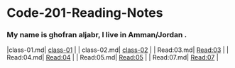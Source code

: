 # Code-201-Reading-Notes

### My name is ghofran aljabr, I live in Amman/Jordan .


|class-01.md|  [class-01](https://ghofranaljabr.github.io/Code-201-Reading-Notes/class-01) |
| class-02.md|  [class-02](https://ghofranaljabr.github.io/Code-201-Reading-Notes/class-02) |
| Read:03.md|  [Read:03](https://ghofranaljabr.github.io/Code-201-Reading-Notes/Read:03b) |
| Read:04.md|  [Read:04](https://ghofranaljabr.github.io/Code-201-Reading-Notes/Read:04) |
| Read:05.md|  [Read:05](https://ghofranaljabr.github.io/Code-201-Reading-Notes/Read:05) |
| Read:07.md|  [Read:07](https://ghofranaljabr.github.io/Code-201-Reading-Notes/Read:07) |